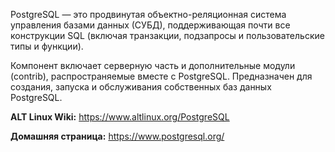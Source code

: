PostgreSQL — это продвинутая объектно-реляционная система управления базами данных (СУБД),
поддерживающая почти все конструкции SQL (включая транзакции, подзапросы и пользовательские типы и функции).

Компонент включает серверную часть и дополнительные модули (contrib), распространяемые вместе с PostgreSQL.
Предназначен для создания, запуска и обслуживания собственных баз данных PostgreSQL.

**ALT Linux Wiki:** <https://www.altlinux.org/PostgreSQL>

**Домашняя страница:** <https://www.postgresql.org/>
